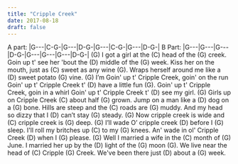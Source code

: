 ```yaml
---
title: "Cripple Creek"
date: 2017-08-18
draft: false
---
```


A part: |G---|C-G-|G---|D-G-|G---|C-G-|G---|D-G-| B Part: |G---|G---|G---|D-G-|G---|G---|G---|D-G-|
(G) I got a girl at the (C) head of the (G) creek. Goin up t' see her 'bout the (D) middle of the (G) week. Kiss her on the mouth, just as (C) sweet as any wine (G). Wraps herself around me like a (D) sweet potato (G) vine.
(G) I’m Goin' up t' Cripple Creek, goin' on the run Goin' up t' Cripple Creek t' (D) have a little fun (G). Goin' up t' Cripple Creek, goin in a whirl Goin' up t' Cripple Creek t' (D) see my girl.
(G) Girls up on Cripple Creek (C) about half (G) grown. Jump on a man like a (D) dog on a (G) bone. Hills are steep and the (C) roads are (G) muddy. And my head so dizzy that I (D) can’t stay (G) steady.
(G) Now cripple creek is wide and (C) cripple creek is (G) deep. (G) I’ll wade O’ cripple creek (D) before I (G) sleep. I'll roll my britches up (C) to my (G) knees. An' wade in ol' Cripple Creek (D) when I (G) please.
(G) Well I married a wife in the (C) month of (G) June. I married her up by the (D) light of the (G) moon (G). We live near the head of (C) Cripple (G) Creek. We've been there just (D) about a (G) week.
